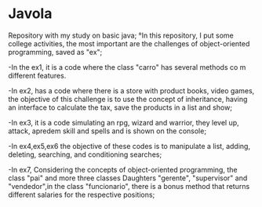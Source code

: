 # Javola
Repository with my study on basic java;
°In this repository, I put some college activities, the most important are the challenges of object-oriented programming, saved as "ex";

-In the ex1, it is a code where the class "carro" has several methods co m different features.

-In ex2, has a code where there is a store with product books, video games,
the objective of this challenge is to use the concept of inheritance, having an interface to calculate the tax,
save the products in a list and show;

-In ex3, it is a code simulating an rpg, wizard and warrior, they level up, attack, apredem skill and spells and is shown on the console;

-In ex4,ex5,ex6 the objective of these codes is to manipulate a list, adding, deleting, searching, and conditioning searches;

-In ex7, Considering the concepts of object-oriented programming, the class "pai" and more three classes Daughters "gerente", "supervisor" and "vendedor",in the class "funcionario", there is a bonus method that returns different salaries for the respective positions;
